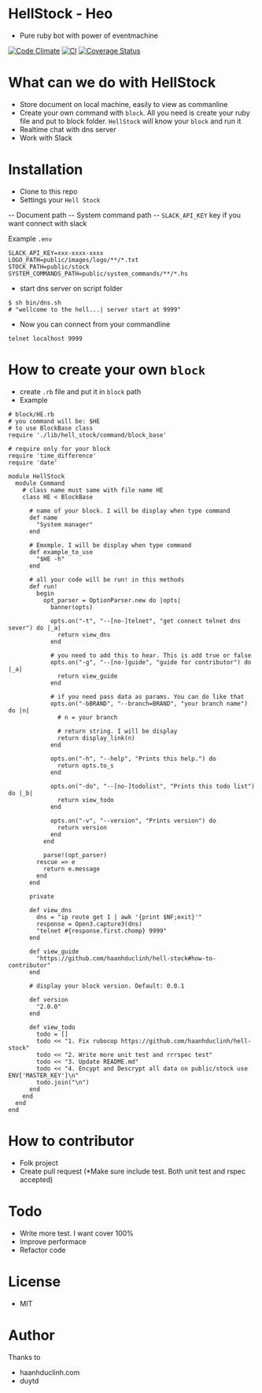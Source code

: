# HellStock - Heo

- Pure ruby bot with power of eventmachine

[![Code Climate](https://codeclimate.com/github/haanhduclinh/hell-stock.png)](https://codeclimate.com/github/haanhduclinh/hell-stock) [![CI](https://travis-ci.org/haanhduclinh/hell-stock.svg?branch=master)](https://travis-ci.org/haanhduclinh/hell-stock) [![Coverage Status](https://coveralls.io/repos/github/haanhduclinh/hell-stock/badge.svg?branch=master)](https://coveralls.io/github/haanhduclinh/hell-stock?branch=master)


# What can we do with HellStock

 - Store document on local machine, easily to view as commanline
 - Create your own command with `block`. All you need is create your ruby file and put to block folder. `HellStock` will know your `block` and run it
 - Realtime chat with dns server
 - Work with Slack

# Installation

- Clone to this repo
- Settings your `Hell Stock`

-- Document path
-- System command path
-- `SLACK_API_KEY` key if you want connect with slack

Example `.env`

```
SLACK_API_KEY=xxx-xxxx-xxxx
LOGO_PATH=public/images/logo/**/*.txt
STOCK_PATH=public/stock
SYSTEM_COMMANDS_PATH=public/system_commands/**/*.hs

```

- start dns server on script folder

```
$ sh bin/dns.sh
# "wellcome to the hell...| server start at 9999"
```

- Now you can connect from your commandline

```
telnet localhost 9999
```

# How to create your own `block`
- create `.rb` file and put it in `block` path
- Example

```
# block/HE.rb
# you command will be: $HE
# to use BlockBase class
require './lib/hell_stock/command/block_base'

# require only for your block
require 'time_difference'
require 'date'

module HellStock
  module Command
    # class name must same with file name HE
    class HE < BlockBase

      # name of your block. I will be display when type command
      def name
        "System manager"
      end

      # Emxmple. I will be display when type command
      def example_to_use
        "$HE -h"
      end

      # all your code will be run! in this methods
      def run!
        begin
          opt_parser = OptionParser.new do |opts|
            banner(opts)

            opts.on("-t", "--[no-]telnet", "get connect telnet dns sever") do |_a|
              return view_dns
            end

            # you need to add this to hear. This is add true or false
            opts.on("-g", "--[no-]guide", "guide for contributor") do |_a|
              return view_guide
            end

            # if you need pass data as params. You can do like that
            opts.on("-bBRAND", "--branch=BRAND", "your branch name") do |n|
              # n = your branch

              # return string. I will be display
              return display_link(n)
            end

            opts.on("-h", "--help", "Prints this help.") do
              return opts.to_s
            end

            opts.on("-do", "--[no-]todolist", "Prints this todo list") do |_b|
              return view_todo
            end

            opts.on("-v", "--version", "Prints version") do
              return version
            end
          end

          parse!(opt_parser)
        rescue => e
          return e.message
        end
      end

      private

      def view_dns
        dns = "ip route get 1 | awk '{print $NF;exit}'"
        response = Open3.capture3(dns)
        "telnet #{response.first.chomp} 9999"
      end

      def view_guide
        "https://github.com/haanhduclinh/hell-stock#how-to-contributor"
      end

      # display your block version. Default: 0.0.1

      def version
        "2.0.0"
      end

      def view_todo
        todo = []
        todo << "1. Fix rubocop https://github.com/haanhduclinh/hell-stock"
        todo << "2. Write more unit test and rrrspec test"
        todo << "3. Update README.md"
        todo << "4. Encypt and Descrypt all data on public/stock use ENV['MASTER_KEY']\n"
        todo.join("\n")
      end
    end
  end
end
```


# How to contributor

- Folk project
- Create pull request (*Make sure include test. Both unit test and rspec accepted)

# Todo

- Write more test. I want cover 100%
- Improve performace
- Refactor code

# License

- MIT

# Author

Thanks to
- haanhduclinh.com
- duytd